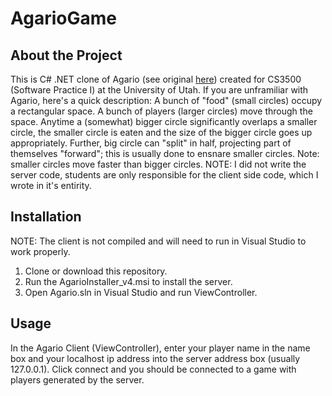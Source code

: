 # AgarioGame

## About the Project
This is C# .NET clone of Agario (see original [here](https://agar.io/)) created for CS3500 (Software Practice I) at the University of Utah. If you are unframiliar with Agario, here's a quick description: A bunch of "food" (small circles)  occupy a rectangular space. A bunch of players (larger circles) move through the space. Anytime a (somewhat) bigger circle significantly overlaps a smaller circle, the smaller circle is eaten and the size of the bigger circle goes up appropriately. Further, big circle can "split" in half, projecting part of themselves "forward"; this is usually done to ensnare smaller circles. Note: smaller circles move faster than bigger circles.
NOTE: I did not write the server code, students are only responsible for the client side code, which I wrote in it's entirity.

## Installation
NOTE: The client is not compiled and will need to run in Visual Studio to work properly.
1. Clone or download this repository.
2. Run the AgarioInstaller_v4.msi to install the server.
3. Open Agario.sln in Visual Studio and run ViewController.

## Usage
In the Agario Client (ViewController), enter your player name in the name box and your localhost ip address into the server address box (usually 127.0.0.1). Click connect and you should be connected to a game with players generated by the server.
